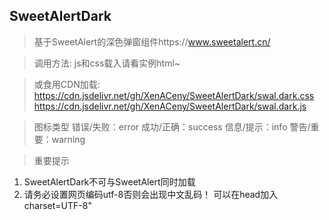 SweetAlertDark
-----------------
>基于SweetAlert的深色弹窗组件https://www.sweetalert.cn/

>调用方法:
js和css载入请看实例html~
<script type="text/javascript">swal("标题","内容","图标类型");</script>

>或食用CDN加载:
https://cdn.jsdelivr.net/gh/XenACeny/SweetAlertDark/swal.dark.css
https://cdn.jsdelivr.net/gh/XenACeny/SweetAlertDark/swal.dark.js

>图标类型
>错误/失败：error
>成功/正确：success
>信息/提示：info
>警告/重要：warning

>重要提示
1. SweetAlertDark不可与SweetAlert同时加载
2. 请务必设置网页编码utf-8否则会出现中文乱码！
可以在head加入charset=UTF-8"
